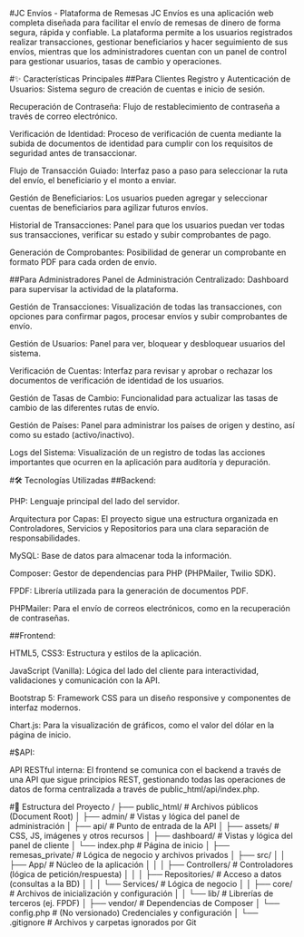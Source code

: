 #JC Envíos - Plataforma de Remesas
JC Envíos es una aplicación web completa diseñada para facilitar el envío de remesas de dinero de forma segura, rápida y confiable. La plataforma permite a los usuarios registrados realizar transacciones, gestionar beneficiarios y hacer seguimiento de sus envíos, mientras que los administradores cuentan con un panel de control para gestionar usuarios, tasas de cambio y operaciones.

#✨ Características Principales
##Para Clientes
Registro y Autenticación de Usuarios: Sistema seguro de creación de cuentas e inicio de sesión.

Recuperación de Contraseña: Flujo de restablecimiento de contraseña a través de correo electrónico.

Verificación de Identidad: Proceso de verificación de cuenta mediante la subida de documentos de identidad para cumplir con los requisitos de seguridad antes de transaccionar.

Flujo de Transacción Guiado: Interfaz paso a paso para seleccionar la ruta del envío, el beneficiario y el monto a enviar.

Gestión de Beneficiarios: Los usuarios pueden agregar y seleccionar cuentas de beneficiarios para agilizar futuros envíos.

Historial de Transacciones: Panel para que los usuarios puedan ver todas sus transacciones, verificar su estado y subir comprobantes de pago.

Generación de Comprobantes: Posibilidad de generar un comprobante en formato PDF para cada orden de envío.

##Para Administradores
Panel de Administración Centralizado: Dashboard para supervisar la actividad de la plataforma.

Gestión de Transacciones: Visualización de todas las transacciones, con opciones para confirmar pagos, procesar envíos y subir comprobantes de envío.

Gestión de Usuarios: Panel para ver, bloquear y desbloquear usuarios del sistema.

Verificación de Cuentas: Interfaz para revisar y aprobar o rechazar los documentos de verificación de identidad de los usuarios.

Gestión de Tasas de Cambio: Funcionalidad para actualizar las tasas de cambio de las diferentes rutas de envío.

Gestión de Países: Panel para administrar los países de origen y destino, así como su estado (activo/inactivo).

Logs del Sistema: Visualización de un registro de todas las acciones importantes que ocurren en la aplicación para auditoría y depuración.

#🛠️ Tecnologías Utilizadas
##Backend:

PHP: Lenguaje principal del lado del servidor.

Arquitectura por Capas: El proyecto sigue una estructura organizada en Controladores, Servicios y Repositorios para una clara separación de responsabilidades.

MySQL: Base de datos para almacenar toda la información.

Composer: Gestor de dependencias para PHP (PHPMailer, Twilio SDK).

FPDF: Librería utilizada para la generación de documentos PDF.

PHPMailer: Para el envío de correos electrónicos, como en la recuperación de contraseñas.

##Frontend:

HTML5, CSS3: Estructura y estilos de la aplicación.

JavaScript (Vanilla): Lógica del lado del cliente para interactividad, validaciones y comunicación con la API.

Bootstrap 5: Framework CSS para un diseño responsive y componentes de interfaz modernos.

Chart.js: Para la visualización de gráficos, como el valor del dólar en la página de inicio.

#$API:

API RESTful interna: El frontend se comunica con el backend a través de una API que sigue principios REST, gestionando todas las operaciones de datos de forma centralizada a través de public_html/api/index.php.



#📁 Estructura del Proyecto
/
├── public_html/            # Archivos públicos (Document Root)
│   ├── admin/              # Vistas y lógica del panel de administración
│   ├── api/                # Punto de entrada de la API
│   ├── assets/             # CSS, JS, imágenes y otros recursos
│   ├── dashboard/          # Vistas y lógica del panel de cliente
│   └── index.php           # Página de inicio
│
├── remesas_private/        # Lógica de negocio y archivos privados
│   ├── src/
│   │   ├── App/            # Núcleo de la aplicación
│   │   │   ├── Controllers/ # Controladores (lógica de petición/respuesta)
│   │   │   ├── Repositories/ # Acceso a datos (consultas a la BD)
│   │   │   └── Services/     # Lógica de negocio
│   │   ├── core/           # Archivos de inicialización y configuración
│   │   └── lib/            # Librerías de terceros (ej. FPDF)
│   ├── vendor/             # Dependencias de Composer
│   └── config.php          # (No versionado) Credenciales y configuración
│
└── .gitignore              # Archivos y carpetas ignorados por Git